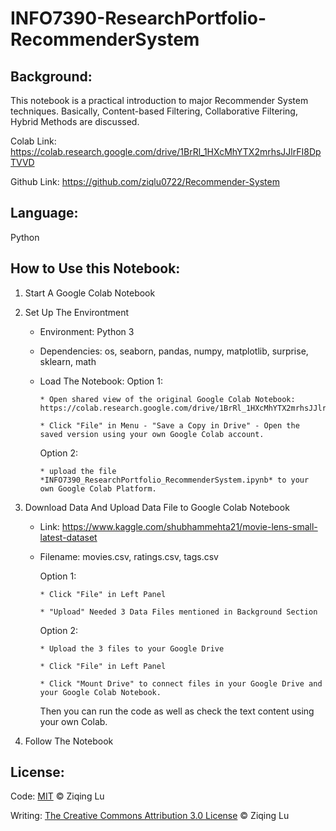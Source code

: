 # INFO7390-ResearchPortfolio-RecommenderSystem

## Background: 
This notebook is a practical introduction to major Recommender System techniques. Basically, Content-based Filtering, Collaborative Filtering, Hybrid Methods are discussed. 

Colab Link: https://colab.research.google.com/drive/1BrRl_1HXcMhYTX2mrhsJJlrFI8DpTVVD

Github Link: https://github.com/ziqlu0722/Recommender-System

## Language: 
Python

## How to Use this Notebook:
1. Start A Google Colab Notebook
2. Set Up The Environtment
	- Environment: Python 3 
	- Dependencies: os, seaborn, pandas, numpy, matplotlib, surprise, sklearn, math
	- Load The Notebook:
  		Option 1:

		  * Open shared view of the original Google Colab Notebook: https://colab.research.google.com/drive/1BrRl_1HXcMhYTX2mrhsJJlrFI8DpTVVD

		  * Click "File" in Menu - "Save a Copy in Drive" - Open the saved version using your own Google Colab account.

		Option 2:

		  * upload the file *INFO7390_ResearchPortfolio_RecommenderSystem.ipynb* to your own Google Colab Platform.

3. Download Data And Upload Data File to Google Colab Notebook
	- Link: https://www.kaggle.com/shubhammehta21/movie-lens-small-latest-dataset
	- Filename: movies.csv, ratings.csv, tags.csv

		 Option 1:

		  * Click "File" in Left Panel

		  * "Upload" Needed 3 Data Files mentioned in Background Section

		 Option 2:

		  * Upload the 3 files to your Google Drive

		  * Click "File" in Left Panel
		  
		  * Click "Mount Drive" to connect files in your Google Drive and your Google Colab Notebook.

		Then you can run the code as well as check the text content using your own Colab.

4. Follow The Notebook

## License: 
Code: [MIT](LICENSE) © Ziqing Lu

Writing: [The Creative Commons Attribution 3.0 License](http://creativecommons.org/licenses/by/3.0/us/) © Ziqing Lu

